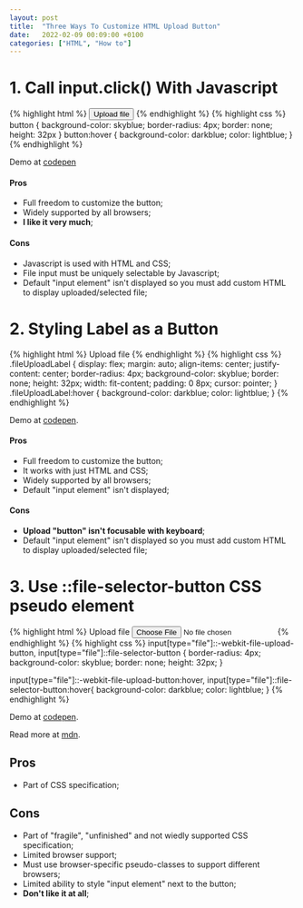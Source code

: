 ```yaml
---
layout: post
title:  "Three Ways To Customize HTML Upload Button"
date:   2022-02-09 00:09:00 +0100
categories: ["HTML", "How to"]
---
```


# 1. Call input.click() With Javascript

{% highlight html %}
<button type="button" onclick="document.getElementById('fileUpload').click()">
    Upload file
</button>
<input type="file" id="fileUpload" style="display:none">
{% endhighlight %}
{% highlight css %}
button {
  background-color: skyblue;
  border-radius: 4px;
  border: none;
  height: 32px
}
button:hover {
  background-color: darkblue;
  color: lightblue;
}
{% endhighlight %}

Demo at [codepen](https://codepen.io/peranp/pen/zYPZNoE)

#### Pros

- Full freedom to customize the button;
- Widely supported by all browsers;
- **I like it very much**;

#### Cons

- Javascript is used with HTML and CSS;
- File input must be uniquely selectable by Javascript;
- Default "input element" isn't displayed so you must add custom HTML to display uploaded/selected file;

# 2. Styling Label as a Button

{% highlight html %}
<label for="fileUpload" class="fileUploadLabel">Upload file</label>
<input type="file" id="fileUpload" style="display:none">
{% endhighlight %}
{% highlight css %}
.fileUploadLabel {
  display: flex;
  margin: auto;
  align-items: center;
  justify-content: center;
  border-radius: 4px;
  background-color: skyblue;
  border: none;
  height: 32px;
  width: fit-content;
  padding: 0 8px;
  cursor: pointer;
}
.fileUploadLabel:hover {
  background-color: darkblue;
  color: lightblue;
}
{% endhighlight %}

Demo at [codepen](https://codepen.io/peranp/pen/qBVrRbo?editors=1100).


#### Pros

- Full freedom to customize the button;
- It works with just HTML and CSS;
- Widely supported by all browsers;
- Default "input element" isn't displayed;

#### Cons
- **Upload "button" isn't focusable with keyboard**;
- Default "input element" isn't displayed so you must add custom HTML to display uploaded/selected file;


# 3. Use ::file-selector-button CSS pseudo element

{% highlight html %}
<label for="fileUpload">Upload file</label>
<input type="file" id="fileUpload">
{% endhighlight %}
{% highlight css %}
input[type="file"]::-webkit-file-upload-button, 
input[type="file"]::file-selector-button {
  border-radius: 4px;
  background-color: skyblue;
  border: none;
  height: 32px;
}

input[type="file"]::-webkit-file-upload-button:hover,
input[type="file"]::file-selector-button:hover{
  background-color: darkblue;
  color: lightblue;
}
{% endhighlight %}

Demo at [codepen](https://codepen.io/peranp/pen/xxPqRoL).

Read more at [mdn](https://developer.mozilla.org/en-US/docs/Web/CSS/::file-selector-button).

## Pros
- Part of CSS specification;

## Cons
- Part of "fragile", "unfinished" and not wiedly supported CSS specification;
- Limited browser support;
- Must use browser-specific pseudo-classes to support different browsers;
- Limited ability to style "input element"  next to the button;
- **Don't like it at all**;
